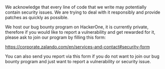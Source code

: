We acknowledge that every line of code that we write may potentially contain security issues. 
We are trying to deal with it responsibly and provide patches as quickly as possible.

We host our bug bounty program on HackerOne, it is currently private, therefore if you would like to 
report a vulnerability and get rewarded for it, please ask to join our program by filling this form:

https://corporate.zalando.com/en/services-and-contact#security-form

You can also send you report via this form if you do not want to join our bug bounty program and just 
want to report a vulnerability or security issue.
